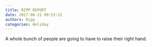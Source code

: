 ```yaml
---
title: RIPP REPORT
date: 2017-06-22 09:53:31
authors: Ripp
categories: Holiday
---
```


 A whole bunch of people are going to have to raise their right hand.